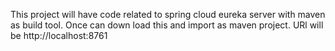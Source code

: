 This project will have code related to spring cloud eureka server with maven as build tool. Once can down load this and import as maven project.
URl will be http://localhost:8761
